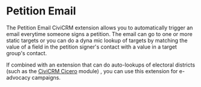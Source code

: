 # Petition Email #

The Petition Email CiviCRM extension allows you to automatically trigger an email everytime someone signs a petition. The email can go to one or more static targets or you can do a dyna mic lookup of targets by matching the value of a field in the petition signer's contact with a value in a target group's contact.

If combined with an extension that can do auto-lookups of electoral districts (such as the [CiviCRM Cicero](https://drupal.org/project/civicrm_cicero) module) , you can use this extension for e-advocacy campaigns.
